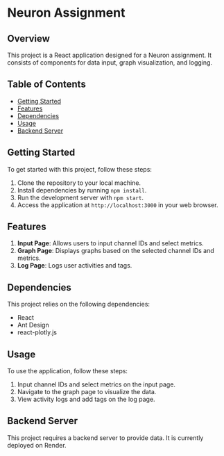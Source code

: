 # Neuron Assignment

## Overview
This project is a React application designed for a Neuron assignment. It consists of components for data input, graph visualization, and logging.

## Table of Contents
- [Getting Started](#getting-started)
- [Features](#features)
- [Dependencies](#dependencies)
- [Usage](#usage)
- [Backend Server](#backend-server)

## Getting Started
To get started with this project, follow these steps:
1. Clone the repository to your local machine.
2. Install dependencies by running `npm install`.
3. Run the development server with `npm start`.
4. Access the application at `http://localhost:3000` in your web browser.

## Features
1. **Input Page**: Allows users to input channel IDs and select metrics.
2. **Graph Page**: Displays graphs based on the selected channel IDs and metrics.
3. **Log Page**: Logs user activities and tags.

## Dependencies
This project relies on the following dependencies:
- React
- Ant Design
- react-plotly.js

## Usage
To use the application, follow these steps:
1. Input channel IDs and select metrics on the input page.
2. Navigate to the graph page to visualize the data.
3. View activity logs and add tags on the log page.

## Backend Server
This project requires a backend server to provide data. It is currently deployed on Render. 

